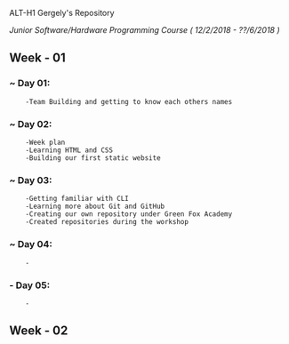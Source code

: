 ALT-H1 Gergely's Repository

*Junior Software/Hardware Programming Course ( 12/2/2018 - ??/6/2018 )*

## Week - 01

### 	~ Day 01:
		-Team Building and getting to know each others names
###	~ Day 02:
		-Week plan
		-Learning HTML and CSS
		-Building our first static website
###	~ Day 03:
		-Getting familiar with CLI
		-Learning more about Git and GitHub
		-Creating our own repository under Green Fox Academy
		-Created repositories during the workshop
###	~ Day 04:
		-

###	- Day 05:
		-

## Week - 02
